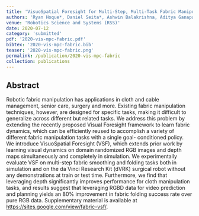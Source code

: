 ```yaml
---
title: 'VisuoSpatial Foresight for Multi-Step, Multi-Task Fabric Manipulation'
authors: 'Ryan Hoque*, Daniel Seita*, Ashwin Balakrishna, Aditya Ganapathi, Ajay Kumar Tanwani, Nawid Jamili, Katsu Yamane, Soshi Iba, Ken Goldberg'
venue: 'Robotics Science and Systems (RSS)'
date: 2020-07-12
category: 'submitted'
pdf: '2020-vis-mpc-fabric.pdf'
bibtex: '2020-vis-mpc-fabric.bib'
teaser: '2020-vis-mpc-fabric.png'
permalink: /publication/2020-vis-mpc-fabric
collection: publications
---
```


Abstract
-------
Robotic fabric manipulation has applications in cloth and cable management, senior care, surgery and more. Existing fabric manipulation techniques, however, are designed for specific tasks, making it difficult to generalize across different but related tasks. We address this problem by extending the recently proposed Visual Foresight framework to learn fabric dynamics, which can be efficiently reused to accomplish a variety of different fabric manipulation tasks with a single goal- conditioned policy. We introduce VisuoSpatial Foresight (VSF), which extends prior work by learning visual dynamics on domain randomized RGB images and depth maps simultaneously and completely in simulation. We experimentally evaluate VSF on multi-step fabric smoothing and folding tasks both in simulation and on the da Vinci Research Kit (dVRK) surgical robot without any demonstrations at train or test time. Furthermore, we find that leveraging depth significantly improves performance for cloth manipulation tasks, and results suggest that leveraging RGBD data for video prediction and planning yields an 80% improvement in fabric folding success rate over pure RGB data. Supplementary material is available at https://sites.google.com/view/fabric-vsf/.
